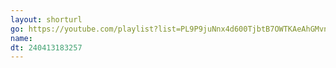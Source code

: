 ```yaml
---
layout: shorturl
go: https://youtube.com/playlist?list=PL9P9juNnx4d600TjbtB7OWTKAeAhGMvnV
name:
dt: 240413183257
---
```

